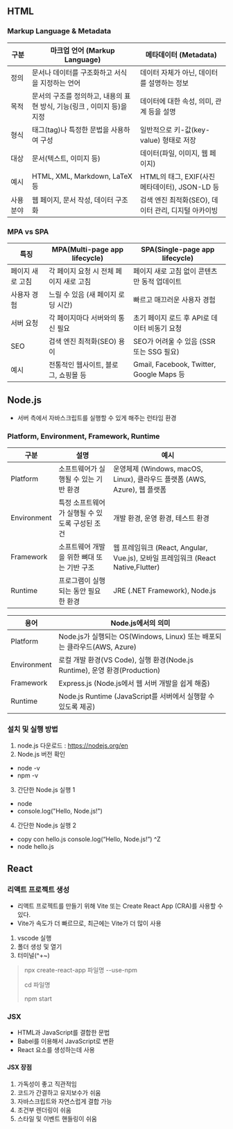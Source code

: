 ## HTML

### Markup Language & Metadata
|구분| 마크업 언어 (Markup Language)| 메타데이터 (Metadata)|
|---|------|------|
|정의| 문서나 데이터를 구조화하고 서식을 지정하는 언어| 데이터 자체가 아닌, 데이터를 설명하는 정보|
|목적| 문서의 구조를 정의하고, 내용의 표현 방식, 기능(링크 , 이미지 등)을 지정| 데이터에 대한 속성, 의미, 관계 등을 설명|
|형식| 태그(tag)나 특정한 문법을 사용하여 구성| 일반적으로 키-값(key-value) 형태로 저장|
|대상| 문서(텍스트, 이미지 등)| 데이터(파일, 이미지, 웹 페이지)|
|예시| HTML, XML, Markdown, LaTeX 등| HTML의 <meta> 태그, EXIF(사진 메타데이터), JSON-LD 등|
|사용 분야| 웹 페이지, 문서 작성, 데이터 구조화| 검색 엔진 최적화(SEO), 데이터 관리, 디지털 아카이빙|

###  MPA vs SPA
|특징|MPA(Multi-page app lifecycle)|SPA(Single-page app lifecycle)|
|---|--------|--------|
|페이지 새로 고침|각 페이지 요청 시 전체 페이지 새로 고침|페이지 새로 고침 없이 콘텐츠만 동적 업데이트|
|사용자 경험|느릴 수 있음 (새 페이지 로딩 시간)|빠르고 매끄러운 사용자 경험|
|서버 요청|	각 페이지마다 서버와의 통신 필요	|초기 페이지 로드 후 API로 데이터 비동기 요청|
|SEO|검색 엔진 최적화(SEO) 용이|SEO가 어려울 수 있음 (SSR 또는 SSG 필요)|
|예시|전통적인 웹사이트, 블로그, 쇼핑몰 등|Gmail, Facebook, Twitter, Google Maps 등|

## Node.js
* 서버 측에서 자바스크립트를 실행할 수 있게 해주는 런타임 환경

### Platform, Environment, Framework, Runtime
|구분| 설명| 예시|
|---|--------|--------|
|Platform| 소프트웨어가 실행될 수 있는 기반 환경| 운영체제 (Windows, macOS, Linux), 클라우드 플랫폼 (AWS, Azure), 웹 플랫폼|
|Environment| 특정 소프트웨어가 실행될 수 있도록 구성된 조건| 개발 환경, 운영 환경, 테스트 환경|
|Framework| 소프트웨어 개발을 위한 뼈대 또는 기반 구조| 웹 프레임워크 (React, Angular, Vue.js), 모바일 프레임워크 (React Native,Flutter)|
|Runtime| 프로그램이 실행되는 동안 필요한 환경| JRE (.NET Framework), Node.js|

|용어| Node.js에서의 의미|
|---|--------|
|Platform| Node.js가 실행되는 OS(Windows, Linux) 또는 배포되는 클라우드(AWS, Azure)|
|Environment| 로컬 개발 환경(VS Code), 실행 환경(Node.js Runtime), 운영 환경(Production)|
|Framework| Express.js (Node.js에서 웹 서버 개발을 쉽게 해줌)|
|Runtime| Node.js Runtime (JavaScript를 서버에서 실행할 수 있도록 제공)|

### 설치 및 실행 방법
1.  node.js 다운로드 : https://nodejs.org/en
2.  Node.js 버전 확인
  *  node -v
  *  npm -v
3.  간단한 Node.js 실행 1
  *  node
  *  console.log("Hello, Node.js!")
4. 간단한 Node.js 실행 2
  *  copy con hello.js
  console.log(“Hello, Node.js!”)
  ^Z
  *  node hello.js

##  React

###  리액트 프로젝트 생성
*  리액트 프로젝트를 만들기 위해 Vite 또는 Create React App (CRA)를 사용할 수 있다.
*  Vite가 속도가 더 빠르므로, 최근에는 Vite가 더 많이 사용
1.  vscode  실행
2.  폴더 생성 및 열기
3.  터미널(^+~)

> npx create-react-app 파일명 --use-npm
> 
> cd 파일명
> 
> npm start

###  JSX
* HTML과 JavaScript를 결합한 문법
* Babel를 이용해서 JavaScript로 변환
* React 요소를 생성하는데 사용

####  JSX 장점
1. 가독성이 좋고 직관적임
2. 코드가 간결하고 유지보수가 쉬움
3. 자바스크립트와 자연스럽게 결합 가능
4. 조건부 렌더링이 쉬움
5. 스타일 및 이벤트 핸들링이 쉬움
